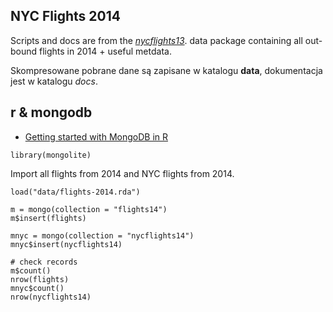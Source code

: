 ## NYC Flights 2014

Scripts and docs are from the
[_nycflights13_](https://github.com/hadley/nycflights13).
data package containing all out-bound flights in 2014 + useful metdata.

Skompresowane pobrane dane są zapisane w katalogu **data**,
dokumentacja jest w katalogu *docs*.

## r & mongodb

* [Getting started with MongoDB in R](https://cran.r-project.org/web/packages/mongolite/vignettes/intro.html)

```{r}
library(mongolite)
```

Import all flights from 2014 and NYC flights from 2014.
```{r}
load("data/flights-2014.rda")

m = mongo(collection = "flights14")
m$insert(flights)

mnyc = mongo(collection = "nycflights14")
mnyc$insert(nycflights14)

# check records
m$count()
nrow(flights)
mnyc$count()
nrow(nycflights14)
```
